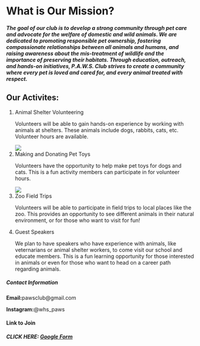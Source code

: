<!DOCTYPE html>
<html>
  <head>
    <title> P.A.W.S.  (Protect Animals With Support) </title>
  </head>
  <h1>What is Our Mission?</h>
  <h5>The goal of our club is to develop a strong community through pet care and advocate for the welfare of domestic and wild animals. We are dedicated to promoting responsible pet ownership, fostering compassionate relationships between all animals and humans, and raising awareness about the mis-treatment of wildlife and the importance of preserving their habitats. Through education, outreach, and hands-on initiatives, P.A.W.S. Club strives to create a community where every pet is loved and cared for, and every animal treated with respect.</h5>
  <h2>Our Activites:</h2>
  <ol>
    <li>Animal Shelter Volunteering</li>
    <p>Volunteers will be able to gain hands-on experience by working with animals at shelters. These animals include dogs, rabbits, cats, etc. Volunteer hours are available.</p>
    <img src="https://www.ccspca.com/wp-content/uploads/2015/11/volunteer-at-animal-shelter.jpg">
    <li>Making and Donating Pet Toys</li>
    <p>Volunteers have the opportunity to help make pet toys for dogs and cats. This is a fun activity members can participate in for volunteer hours.</p>
    <img src="https://d1wn0q81ehzw6k.cloudfront.net/additional/thul/media/2e24a48a7dd9eeff?w=890&h=590&crop=1">
    <li>Zoo Field Trips</li>
    <p>Volunteers will be able to participate in field trips to local places like the zoo. This provides an opportunity to see different animals in their natural environment, or for those who want to visit for fun!</p>
    <li>Guest Speakers</li>
    <p>We plan to have speakers who have experience with animals, like veternarians or animal shelter workers, to come visit our school and educate members. This is a fun learning opportunity for those interested in animals or even for those who want to head on a career path regarding animals.</p>
  </ol>
<h5>Contact Information</h5>
  <p><strong>Email:</strong>pawsclub@gmail.com</p>
  <p><strong>Instagram:</strong>@whs_paws</p>
  <h4>Link to Join</h4>
<h5><strong>CLICK HERE:</strong> <a href="https://docs.google.com/forms/d/e/1FAIpQLSeMzhVGbjStNbcbLB6nSVbWhqyLUy5-Tnt6ZBLi3vb4rj1EDg/viewform">Google Form</a></h5>
</html>
